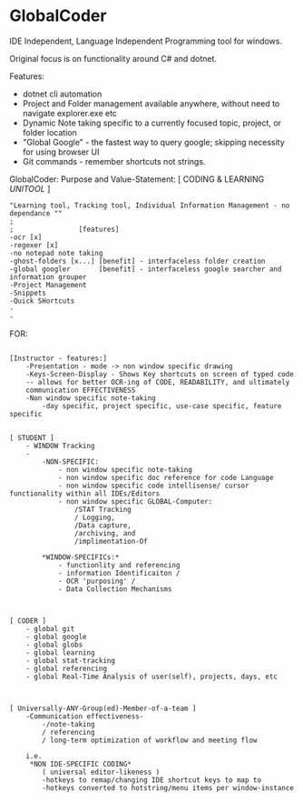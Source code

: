 # GlobalCoder
IDE Independent, Language Independent Programming tool for windows.

Original focus is on functionality around C# and dotnet.


Features:

- dotnet cli automation
- Project and Folder management available anywhere, without need to navigate explorer.exe etc
- Dynamic Note taking specific to a currently focused topic, project, or folder location
- "Global Google" - the fastest way to query google; skipping necessity for using browser UI
- Git commands - remember shortcuts not strings.



GlobalCoder: Purpose and Value-Statement:
                        [ CODING & LEARNING *UNITOOL* ]
                        
    "Learning tool, Tracking tool, Individual Information Management - no dependance ""
    ;
    ;                [features]
    -ocr [x]
    -regexer [x]
    -no notepad note taking
    -ghost-folders [x...] [benefit] - interfaceless folder creation
    -global googler       [benefit] - interfaceless google searcher and information grouper
    -Project Management
    -Snippets
    -Quick SHortcuts
    -
    -

FOR:
~~~~~~~~~~~~~~~~~~~~~~~~~~~~~~~~~~~~~~~~~~~~~~~~~~~~~~~~~~~~~~~~

[Instructor - features:]
    -Presentation - mode -> non window specific drawing
    -Keys-Screen-Display - Shows Key shortcuts on screen of typed code
    -- allows for better OCR-ing of CODE, READABILITY, and ultimately 
    communication EFFECTIVENESS
    -Non window specific note-taking
        -day specific, project specific, use-case specific, feature specific


[ STUDENT ]
    - WINDOW Tracking
    - 
        -NON-SPECIFIC:
            - non window specific note-taking
            - non window specific doc reference for code Language
            - non window specific code intellisense/ cursor functionality within all IDEs/Editors
            - non window specific GLOBAL-Computer:
                /STAT Tracking 
                / Logging, 
                /Data capture, 
                /archiving, and
                /implimentation-Of

        *WINDOW-SPECIFICs:*
            - functionlity and referencing 
            - information Identificaiton / 
            - OCR 'purposing' / 
            - Data Collection Mechanisms



[ CODER ]
    - global git
    - global google
    - global globs
    - global learning
    - global stat-tracking
    - global referencing 
    - global Real-Time Analysis of user(self), projects, days, etc



[ Universally-ANY-Group(ed)-Member-of-a-team ]
    -Communication effectiveness-
        -/note-taking 
        / referencing 
        / long-term optimization of workflow and meeting flow

    i.e.
     *NON IDE-SPECIFIC CODING*
        ( universal editor-likeness )
        -hotkeys to remap/changing IDE shortcut keys to map to 
        -hotkeys converted to hotstring/menu items per window-instance

~~~~~~~~~~~~~~~~~~~~~~~~~~~~~~~~~~~~~~~~~~~~~~~~~~~~~~~~~~~~~~~~

